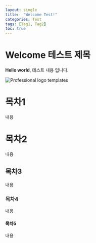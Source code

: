 ```yaml
---
layout: single
title:  "Welcome Test!"
categories: Test
tags: [Tag1, Tag2]
toc: true
---
```


# Welcome 테스트 제목

**Hello world**, 테스트 내용 입니다.

![Professional logo templates](https://cdn.freebiesbug.com/wp-content/uploads/2021/08/professional-logo-templates-580x457.jpg)

# 목차1

내용



# 목차2

내용

## 목차3

내용

### 목차4

내용

#### 목차5

내용


